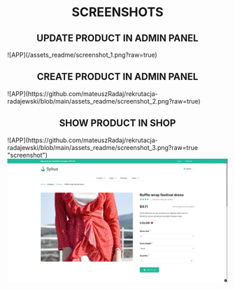 <h1 align="center">SCREENSHOTS</h1>

<h2 align="center">UPDATE PRODUCT IN ADMIN PANEL</h2>
![APP](/assets_readme/screenshot_1.png?raw=true)

<h2 align="center">CREATE PRODUCT IN ADMIN PANEL</h2>
![APP](https://github.com/mateuszRadaj/rekrutacja-radajewski/blob/main/assets_readme/screenshot_2.png?raw=true)

<h2 align="center">SHOW PRODUCT IN SHOP</h2>
![APP](https://github.com/mateuszRadaj/rekrutacja-radajewski/blob/main/assets_readme/screenshot_3.png?raw=true "screenshot")


<img src="https://github.com/mateuszRadaj/rekrutacja-radajewski/blob/main/assets_readme/screenshot_3.png">

